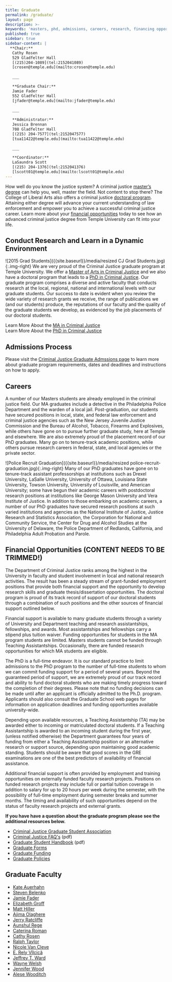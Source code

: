 ```yaml
---
title: Graduate
permalink: /graduate/
layout: page
description: >-
keywords: 'masters, phd, admissions, careers, research, financing opportunities, graduate faculty'
published: true
sidebar: true
sidebar-content: |
  **Chair:**  
   Cathy Rosen    
   529 Gladfelter Hall    
   [(215)204-1089](tel:2152041089)    
   [crosen@temple.edu](mailto:crosen@temple.edu)    
   
   ___
   
   **Graduate Chair:**  
   Jamie Fader  
   552 Gladfelter Hall   
   [jfader@temple.edu](mailto:jfader@temple.edu)   
   
   ___
   
   **Administrator:**  
   Jessica Brennan  
   708 Gladfelter Hall   
   [(215) 204-7577](tel:2152047577)  
   [tua11422@temple.edu](mailto:tua11422@temple.edu)  
   
   ___

   **Coordinator:**  
   LaSaundra Scott     
   [(215) 204-1376](tel:2152041376)   
   [lscott01@temple.edu](mailto:lscott01@temple.edu)  
---
```

How well do you know the justice system? A criminal justice [master’s degree](#conduct-research-and-learn-in-a-dynamic-environment) can help you, well, master the field. Not content to stop there? The College of Liberal Arts also offers a criminal justice [doctoral program](#conduct-research-and-learn-in-a-dynamic-environment). Attaining either degree will advance your current understanding of law enforcement and empower you to achieve a successful criminal justice career. Learn more about your [financial opportunities](#financial-opportunities) today to see how an advanced criminal justice degree from Temple University can fit into your life.

## Conduct Research and Learn in a Dynamic Environment 
![2015 Grad Students]({{site.baseurl}}/media/resized CJ Grad Students.jpg){:.img-right}
We are very proud of the Criminal Justice graduate program at Temple University. We offer a [Master of Arts in Criminal Justice](https://liberalarts.temple.edu/admissions/graduate/criminal-justice) and we also have a doctoral program that leads to a [PhD in Criminal Justice](https://liberalarts.temple.edu/admissions/graduate/criminal-justice). Our graduate program comprises a diverse and active faculty that conducts research at the local, regional, national and international levels with our graduate students. Our success to date is evident when you review the wide variety of research grants we receive, the range of publications we (and our students) produce, the reputations of our faculty and the quality of the graduate students we develop, as evidenced by the job placements of our doctoral students.

Learn More About the [MA in Criminal Justice](http://bulletin.temple.edu/graduate/scd/cla/criminal-justice-ma/)<br>
Learn More About the [PhD in Criminal Justice](http://bulletin.temple.edu/graduate/scd/cla/criminal-justice-phd/)<br>

## Admissions Process
Please visit the [Criminal Justice Graduate Admssions page](https://liberalarts.temple.edu/admissions/graduate/criminal-justice) to learn more about graduate program requirements, dates and deadlines and instructions on how to apply.

## Careers
A number of our Masters students are already employed in the criminal justice field. Our MA graduates include a detective in the Philadelphia Police Department and the warden of a local jail. Post-graduation, our students have secured positions in local, state, and federal law enforcement and criminal justice agencies such as the New Jersey Juvenile Justice Commission and the Bureau of Alcohol, Tobacco, Firearms and Explosives, while others have gone on to pursue further graduate study, here at Temple and elsewhere. We are also extremely proud of the placement record of our PhD graduates. Many go on to tenure-track academic positions, while others pursue research careers in federal, state, and local agencies or the private sector.

![Police Recruit Graduation]({{site.baseurl}}/media/resized police-recruit-graduation.jpg){:.img-right}
Many of our PhD graduates have gone on to tenure-track assistant professorships at institutions such as Drexel University, LaSalle University, University of Ottawa, Louisiana State University, Towson University, University of Louisville, and American University; some have begun their academic careers with postdoctoral research positions at institutions like George Mason University and Vera Institute of Justice. In addition to those embarking on academic careers, a number of our PhD graduates have secured research positions at such varied institutions and agencies as the National Institute of Justice, Justice Research and Statistics Association, the Corporation for National and Community Service, the Center for Drug and Alcohol Studies at the University of Delaware, the Police Department of Redlands, California, and Philadelphia Adult Probation and Parole.

## Financial Opportunities (**CONTENT NEEDS TO BE TRIMMED!**)
The Department of Criminal Justice ranks among the highest in the University in faculty and student involvement in local and national research activities. The result has been a steady stream of grant-funded employment positions that provide both financial support and the opportunity to develop research skills and graduate thesis/dissertation opportunities. The doctoral program is proud of its track record of support of our doctoral students through a combination of such positions and the other sources of financial support outlined below.

Financial support is available to many graduate students through a variety of University and Department teaching and research assistantships, fellowships, and awards. Most assistantships and fellowships carry a stipend plus tuition waiver. Funding opportunities for students in the MA program students are limited. Masters students cannot be funded through Teaching Assistantships. Occasionally, there are funded research opportunities for which MA students are eligible.

The PhD is a full-time endeavor. It is our standard practice to limit admissions to the PhD program to the number of full-time students to whom we can commit funding support for a period of several years.  Beyond the guaranteed period of support, we are extremely proud of our track record and ability to fund doctoral students who are making timely progress toward the completion of their degrees.  Please note that no funding decisions can be made until after an applicant is officially admitted to the Ph.D. program. Applicants should also consult the Graduate School web pages for information on application deadlines and funding opportunities available university-wide.

Depending upon available resources, a Teaching Assistantship (TA) may be awarded either to incoming or matriculated doctoral students. If a Teaching Assistantship is awarded to an incoming student during the first year, (unless notified otherwise) the Department guarantees four years of funding from either a Teaching Assistantship position or an alternative research or support source, depending upon maintaining good academic standing. Students should be aware that good scores in the GRE examinations are one of the best predictors of availability of financial assistance.

Additional financial support is often provided by employment and training opportunities on externally funded faculty research projects. Positions on funded research projects may include full or partial tuition coverage in addition to salary for up to 20 hours per week during the semester, with the possibility of full-time employment during semester breaks and summer months. The timing and availability of such opportunities depend on the status of faculty research projects and external grants.

**If you have have a question about the graduate program please see the additional resources below.**
- [Criminal Justice Graduate Student Association](/criminal-justice/student-life#graduate-student-association/)
- [Criminal Justice FAQ's](https://liberalarts.temple.edu/sites/liberalarts/files/Criminal%20Justice%20FAQ.pdf) (pdf)
- [Graduate Student Handbook](https://liberalarts.temple.edu/sites/liberalarts/files/CriminalJusticeGraduateStudentHandbook_June2017_JF.pdf) (pdf)
- [Graduate Forms](http://www.temple.edu/grad/forms/index.htm)
- [Graduate Funding](http://www.temple.edu/grad/finances/index.htm)
- [Graduate Policies](http://www.temple.edu/grad/policies/index.htm)

## Graduate Faculty
- [Kate Auerhahn](https://liberalarts.temple.edu/academics/faculty/auerhahn-kate)
- [Steven Belenko](https://liberalarts.temple.edu/academics/faculty/belenko-steven)
- [Jamie Fader](https://liberalarts.temple.edu/academics/faculty/fader-jamie)
- [Elizabeth Groff](https://liberalarts.temple.edu/academics/faculty/groff-elizabeth)
- [Matt Hiller](https://liberalarts.temple.edu/academics/faculty/hiller-matt)
- [Ajima Olaghere](https://liberalarts.temple.edu/academics/faculty/olaghere-ajima)
- [Jerry Ratcliffe](https://liberalarts.temple.edu/academics/faculty/ratcliffe-jerry)
- [Aunshul Rege](https://liberalarts.temple.edu/academics/faculty/rege-aunshul)
- [Caterina Roman](https://liberalarts.temple.edu/academics/faculty/roman-caterina)
- [Cathy Rosen](https://liberalarts.temple.edu/academics/faculty/rosen-cathy)
- [Ralph Taylor](https://liberalarts.temple.edu/academics/faculty/taylor-ralph)
- [Nicole Van Cleve](https://liberalarts.temple.edu/academics/faculty/van-cleve-nicole)
- [E. Rely Vîlcică](https://liberalarts.temple.edu/academics/faculty/v-lcic-e-rely)
- [Jeffrey T. Ward](https://liberalarts.temple.edu/academics/faculty/ward-jeffrey-t)
- [Wayne Welsh](https://liberalarts.temple.edu/academics/faculty/welsh-wayne)
- [Jennifer Wood](https://liberalarts.temple.edu/academics/faculty/wood-jennifer)
- [Alese Wooditch](https://liberalarts.temple.edu/academics/faculty/wooditch-alese)
